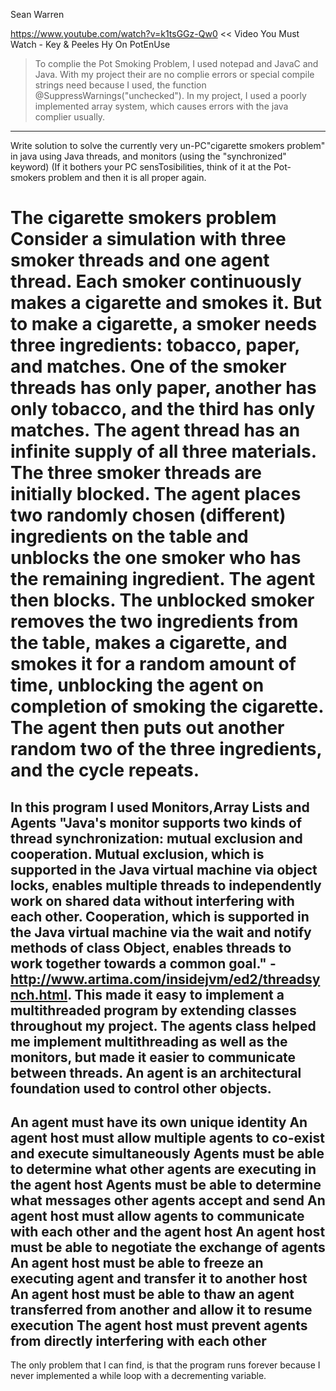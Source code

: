 Sean Warren

https://www.youtube.com/watch?v=k1tsGGz-Qw0 << Video You Must Watch - Key & Peeles Hy On PotEnUse

>To complie the Pot Smoking Problem, I used notepad and JavaC and Java. With my project their are no complie errors or special compile strings need because I used, the function @SuppressWarnings("unchecked"). In my project, I used a poorly implemented array system, which causes errors with the java complier usually.
----------------------------------------------------------------------------------------------
Write solution to solve the currently very un-PC"cigarette smokers problem" in java using Java threads, and monitors (using the "synchronized" keyword) (If it bothers your PC sensTosibilities, think of it at the Pot-smokers problem and then it is all proper again.

The cigarette smokers problem
Consider a simulation with three smoker threads and one agent thread. Each smoker continuously makes a cigarette and smokes it. But to make a cigarette, a smoker needs three ingredients: tobacco, paper, and matches. One of the smoker threads has only paper, another has only tobacco, and the third has only matches. The agent thread has an infinite supply of all three materials. The three smoker threads are initially blocked. The agent places two randomly chosen (different) ingredients on the table and unblocks the one smoker who has the remaining ingredient. The agent then blocks. The unblocked smoker removes the two ingredients from the table, makes a cigarette, and smokes it for a random amount of time, unblocking the agent on completion of smoking the cigarette. The agent then puts out another random two of the three ingredients, and the cycle repeats.
==================================================================================================

In this program I used Monitors,Array Lists and Agents "Java's monitor supports two kinds of thread synchronization: mutual exclusion and cooperation. Mutual exclusion, which is supported in the Java virtual machine via object locks, enables multiple threads to independently work on shared data without interfering with each other. Cooperation, which is supported in the Java virtual machine via the wait and notify methods of class Object, enables threads to work together towards a common goal." - http://www.artima.com/insidejvm/ed2/threadsynch.html. This made it easy to implement a multithreaded program by extending classes throughout my project. The agents class helped me implement multithreading as well as the monitors, but made it easier to communicate between threads. An agent is an architectural foundation used to control other objects.
---------------------------------------------------
An agent must have its own unique identity
An agent host must allow multiple agents to co-exist and execute simultaneously
Agents must be able to determine what other agents are executing in the agent host
Agents must be able to determine what messages other agents accept and send
An agent host must allow agents to communicate with each other and the agent host
An agent host must be able to negotiate the exchange of agents
An agent host must be able to freeze an executing agent and transfer it to another host
An agent host must be able to thaw an agent transferred from another and allow it to resume execution
The agent host must prevent agents from directly interfering with each other
---------------------------------------------------

The only problem that I can find, is that the program runs forever because I never implemented a while loop with a decrementing variable.
